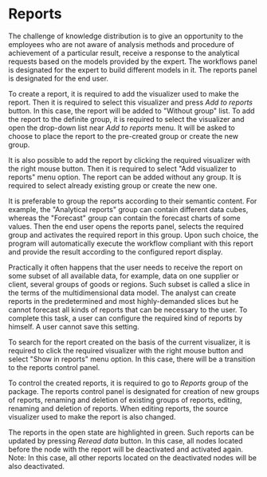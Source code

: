 # Reports

The challenge of knowledge distribution is to give an opportunity to the employees who are not aware of analysis methods and procedure of achievement of a particular result, receive a response to the analytical requests based on the models provided by the expert. The workflows panel is designated for the expert to build different models in it. The reports panel is designated for the end user.

To create a report, it is required to add the visualizer used to make the report. Then it is required to select this visualizer and press *Add to reports* button. In this case, the report will be added to "Without group" list. To add the report to the definite group, it is required to select the visualizer and open the drop-down list near *Add to reports* menu. It will be asked to choose to place the report to the pre-created group or create the new group.

It is also possible to add the report by clicking the required visualizer with the right mouse button. Then it is required to select "Add visualizer to reports" menu option. The report can be added without any group. It is required to select already existing group or create the new one.

It is preferable to group the reports according to their semantic content. For example, the "Analytical reports" group can contain different data cubes, whereas the "Forecast" group can contain the forecast charts of some values. Then the end user opens the reports panel, selects the required group and activates the required report in this group. Upon such choice, the program will automatically execute the workflow compliant with this report and provide the result according to the configured report display.

Practically it often happens that the user needs to receive the report on some subset of all available data, for example, data on one supplier or client, several groups of goods or regions. Such subset is called a slice in the terms of the multidimensional data model. The analyst can create reports in the predetermined and most highly-demanded slices but he cannot forecast all kinds of reports that can be necessary to the user. To complete this task, a user can configure the required kind of reports by himself. A user cannot save this setting.

To search for the report created on the basis of the current visualizer, it is required to click the required visualizer with the right mouse button and select "Show in reports" menu option. In this case, there will be a transition to the reports control panel.

To control the created reports, it is required to go to *Reports* group of the package. The reports control panel is designated for creation of new groups of reports, renaming and deletion of existing groups of reports, editing, renaming and deletion of reports. When editing reports, the source visualizer used to make the report is also changed.

The reports in the open state are highlighted in green. Such reports can be updated by pressing *Reread data* button. In this case, all nodes located before the node with the report will be deactivated and activated again. Note: In this case, all other reports located on the deactivated nodes will be also deactivated.